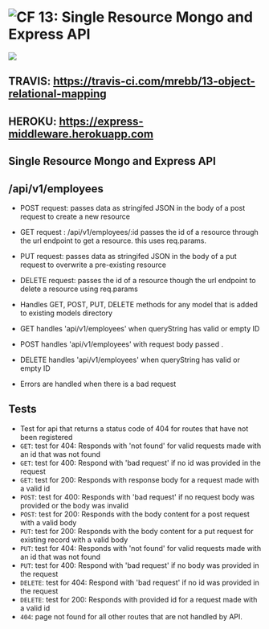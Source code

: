 ![CF](https://camo.githubusercontent.com/70edab54bba80edb7493cad3135e9606781cbb6b/687474703a2f2f692e696d6775722e636f6d2f377635415363382e706e67) 13: Single Resource Mongo and Express API
===

<img src="https://travis-ci.com/mrebb/13-object-relational-mapping.svg?branch=madhu">

## TRAVIS: https://travis-ci.com/mrebb/13-object-relational-mapping

## HEROKU: https://express-middleware.herokuapp.com 

## Single Resource Mongo and Express API

## /api/v1/employees

* POST request: passes data as stringifed JSON in the body of a post request to create a new resource
* GET request : /api/v1/employees/:id  passes the id of a resource through the url endpoint to get a resource. this uses req.params.
* PUT request: passes data as stringifed JSON in the body of a put request to overwrite a pre-existing resource
* DELETE request: passes the id of a resource though the url endpoint to delete a resource using req.params

* Handles GET, POST, PUT, DELETE methods for any model that is added to existing models directory
* GET handles 'api/v1/employees' when queryString has valid or empty ID
* POST handles 'api/v1/employees' with request body passed . 
* DELETE handles 'api/v1/employees' when queryString has valid or empty ID 
* Errors are handled when there is a bad request

## Tests
* Test for api that returns a status code of 404 for routes that have not been registered
* `GET`: test for 404: Responds with 'not found' for valid requests made with an id that was not found
* `GET`: test for 400: Respond with 'bad request' if no id was provided in the request
* `GET`: test for 200: Responds with response body for a request made with a valid id
* `POST`: test for 400: Responds with 'bad request' if no request body was provided or the body was invalid
* `POST`: test for 200: Responds with the body content for a post request with a valid body
* `PUT`: test for 200: Responds with the body content for a put request for existing record with a valid body
* `PUT`: test for 404: Responds with 'not found' for valid requests made with an id that was not found
* `PUT`: test for 400: Respond with 'bad request' if no body was provided in the request
* `DELETE`: test for 404: Respond with 'bad request' if no id was provided in the request
* `DELETE`: test for 200: Responds with provided id for a request made with a valid id
* `404`: page not found for all other routes that are not handled by API.